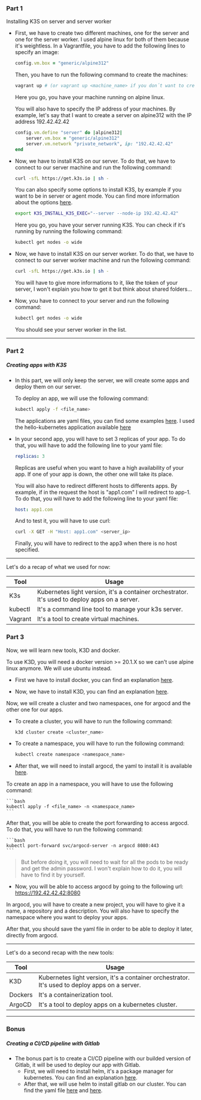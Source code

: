 ### Part 1

Installing K3S on server and server worker

- First, we have to create two different machines, one for the server and one for the server worker. I used alpine linux for both of them because it's weightless. In a Vagrantfile, you have to add the following lines to specify an image:
    
    ```ruby
    config.vm.box = "generic/alpine312"
    ```
    
    Then, you have to run the following command to create the machines:
    
    ```bash
    vagrant up # (or vagrant up <machine_name> if you don´t want to create both machines)
    ```
    Here you go, you have your machine running on alpine linux.

    You will also have to specify the IP address of your machines. By example, let's say that I want to create a server on alpine312 with the IP address 192.42.42.42

    ```ruby
    config.vm.define "server" do |alpine312|
        server.vm.box = "generic/alpine312"
        server.vm.network "private_network", ip: "192.42.42.42"
    end
    ```

- Now, we have to install K3S on our server. To do that, we have to connect to our server machine and run the following command:
    
    ```bash
    curl -sfL https://get.k3s.io | sh -
    ```
    You can also specify some options to install K3S, by example if you want to be in server or agent mode. You can find more information about the options [here](https://docs.k3s.io/installation/configuration).
    
    ```bash
    export K3S_INSTALL_K3S_EXEC="--server --node-ip 192.42.42.42"
    ```

    Here you go, you have your server running K3S. You can check if it's running by running the following command:
    
    ```bash
    kubectl get nodes -o wide
    ```


- Now, we have to install K3S on our server worker. To do that, we have to connect to our server worker machine and run the following command:
    
    ```bash
    curl -sfL https://get.k3s.io | sh -
    ```
    You will have to give more informations to it, like the token of your server, I won't explain you how to get it but think about shared folders...

- Now, you have to connect to your server and run the following command:
    
    ```bash
    kubectl get nodes -o wide
    ```
    You should see your server worker in the list.
---
### Part 2

##### Creating apps with K3S

- In this part, we will only keep the server, we will create some apps and deploy them on our server.

    To deploy an app, we will use the following command:
    
    ```bash
    kubectl apply -f <file_name>
    ```
   The applications are yaml files, you can find some examples [here](https://kubernetes.io/docs/concepts/workloads/controllers/deployment/).
   I used the hello-kubernetes application available [here](https://hub.docker.com/r/paulbouwer/hello-kubernetes/)
   
 - In your second app, you will have to set 3 replicas of your app. To do that, you will have to add the following line to your yaml file:
    
    ```yaml
    replicas: 3
    ```

    Replicas are useful when you want to have a high availability of your app. If one of your app is down, the other one will take its place.

    You will also have to redirect different hosts to differents apps. By example, if in the request the host is "app1.com" I will redirect to app-1. To do that, you will have to add the following line to your yaml file:
    
    ```yaml
    host: app1.com
    ```
    And to test it, you will have to use curl:
    
    ```bash
    curl -X GET -H "Host: app1.com" <server_ip>
    ```
    Finally, you will have to redirect to the app3 when there is no host specified.
---

Let's do a recap of what we used for now:

| Tool                    | Usage                    |
|----------------------------|----------------------------------|
|K3s                      | Kubernetes light version, it's a container orchestrator. It's used to deploy apps on a server.|
|kubectl                  | It's a command line tool to manage your k3s server.|
|Vagrant                  | It's a tool to create virtual machines.|
### Part 3

Now, we will learn new tools, K3D and docker.

To use K3D, you will need a docker version >= 20.1.X so we can't use alpine linux anymore. We will use ubuntu instead.

- First we have to install docker, you can find an explanation [here](https://docs.docker.com/engine/install/ubuntu/).

- Now, we have to install K3D, you can find an explanation [here](https://k3d.io/).


Now, we will create a cluster and two namespaces, one for argocd and the other one for our apps.

- To create a cluster, you will have to run the following command:
    
    ```bash
    k3d cluster create <cluster_name>
    ```
- To create a namespace, you will have to run the following command:
    
    ```bash
    kubectl create namespace <namespace_name>
    ```
- After that, we will need to install argocd, the yaml to install it is available [here](https://raw.githubusercontent.com/argoproj/argo-cd/stable/manifests/install.yaml).

To create an app in a namespace, you will have to use the following command:
    
    ```bash
    kubectl apply -f <file_name> -n <namespace_name>
    ```

After that, you will be able to create the port forwarding to access argocd. To do that, you will have to run the following command:
    
    ```bash
    kubectl port-forward svc/argocd-server -n argocd 8080:443
    ```
>But before doing it, you will need to wait for all the pods to be ready and get the admin password. I won't explain how to do it, you will have to find it by yourself.

- Now, you will be able to access argocd by going to the following url: https://192.42.42.42:8080

In argocd, you will have to create a new project, you will have to give it a name, a repository and a description. You will also have to specify the namespace where you want to deploy your apps.

After that, you should save the yaml file in order to be able to deploy it later, directly from argocd.


---

Let's do a second recap with the new tools:

| Tool                    | Usage                    |
|----------------------------|----------------------------------|
|K3D                      | Kubernetes light version, it's a container orchestrator. It's used to deploy apps on a server.|
|Dockers                  | It's a containerization tool.|
|ArgoCD                  | It's a tool to deploy apps on a kubernetes cluster.|

---
### Bonus

##### Creating a CI/CD pipeline with Gitlab

- The bonus part is to create a CI/CD pipeline with our builded version of Gitlab, it will be used to deploy our app with Gitlab.
    - First, we will need to install helm, it's a package manager for kubernetes. You can find an explanation [here](https://helm.sh/docs/intro/install/).
    - After that, we will use helm to install gitlab on our cluster. You can find the yaml file [here](https://docs.gitlab.com/charts/installation/deployment.html) and [here](https://docs.gitlab.com/charts/installation/command-line-options.html).

